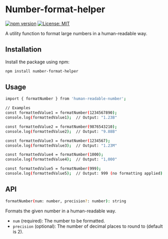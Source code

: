 # Number-format-helper

[![npm version](https://badge.fury.io/js/human-readable-number.svg)](https://www.npmjs.com/package/number-format-helper)
[![License: MIT](https://img.shields.io/badge/License-MIT-yellow.svg)](https://opensource.org/licenses/MIT)

A utility function to format large numbers in a human-readable way.

## Installation

Install the package using npm:

```bash
npm install number-format-helper
```

## Usage

```bash
import { formatNumber } from 'human-readable-number';

// Examples
const formattedValue1 = formatNumber(1234567890);
console.log(formattedValue1);  // Output: "1.23B"

const formattedValue2 = formatNumber(9876543210);
console.log(formattedValue2);  // Output: "9.88B"

const formattedValue3 = formatNumber(1234567);
console.log(formattedValue3);  // Output: "1.23M"

const formattedValue4 = formatNumber(1000);
console.log(formattedValue4);  // Output: "1,000"

const formattedValue5 = formatNumber(999);
console.log(formattedValue5);  // Output: 999 (no formatting applied)

```

## API

```bash
formatNumber(num: number, precision?: number): string
```

Formats the given number in a human-readable way.

- `num` (required): The number to be formatted.
- `precision` (optional): The number of decimal places to round to (default is 2).
